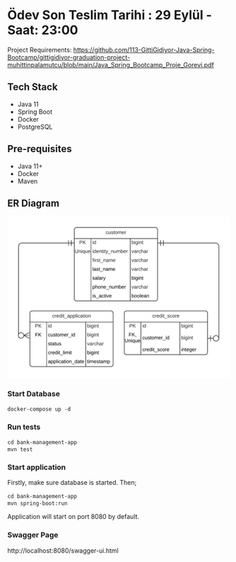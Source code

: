 # Ödev Son Teslim Tarihi : 29 Eylül - Saat: 23:00

Project Requirements:
https://github.com/113-GittiGidiyor-Java-Spring-Bootcamp/gittigidiyor-graduation-project-muhittinpalamutcu/blob/main/Java_Spring_Bootcamp_Proje_Gorevi.pdf

## Tech Stack

- Java 11
- Spring Boot
- Docker
- PostgreSQL

## Pre-requisites

- Java 11+
- Docker
- Maven

## ER Diagram
![E-R Diagram](er-diagram/ER-Diagram.png "ER-Diagram")

### Start Database
```
docker-compose up -d
```

### Run tests
```
cd bank-management-app
mvn test
```

### Start application
Firstly, make sure database is started.
Then;
```
cd bank-management-app
mvn spring-boot:run
```
Application will start on port 8080 by default.

### Swagger Page
http://localhost:8080/swagger-ui.html